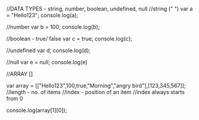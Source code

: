 //DATA TYPES - string, number, boolean, undefined, null
//string (" ")
var a = "Hello123";
console.log(a);

//number
var b = 100;
console.log(b);

//boolean - true/ false
var c = true;
console.log(c);

//undefined
var d;
console.log(d);

//null
var e = null;
console.log(e)

//ARRAY []

var array = [["Hello123",100,true,"Morning","angry bird"],[123,345,567]];
//length - no. of items
//index - position of an item
//index always starts from 0

console.log(array[1][0]);

